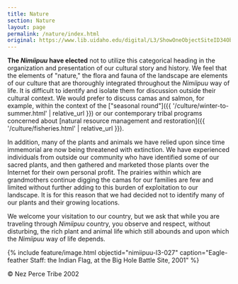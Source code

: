 ```yaml
---
title: Nature
section: Nature
layout: page
permalink: /nature/index.html
original: https://www.lib.uidaho.edu/digital/L3/ShowOneObjectSiteID34ObjectID153ExpeditionID.html
---
```


**The _Nimíipuu_ have elected** not to utilize this categorical heading in the organization and presentation of our cultural story and history. We feel that the elements of "nature," the flora and fauna of the landscape are elements of our culture that are thoroughly integrated throughout the _Nimíipuu_ way of life. It is difficult to identify and isolate them for discussion outside their cultural context. We would prefer to discuss camas and salmon, for example, within the context of the ["seasonal round"]({{ '/culture/winter-to-summer.html' | relative_url }}) or our contemporary tribal programs concerned about [natural resource management and restoration]({{ '/culture/fisheries.html' | relative_url }}).

In addition, many of the plants and animals we have relied upon since time immemorial are now being threatened with extinction. We have experienced individuals from outside our community who have identified some of our sacred plants, and then gathered and marketed those plants over the Internet for their own personal profit. The prairies within which are grandmothers continue digging the camas for our families are few and limited without further adding to this burden of exploitation to our landscape. It is for this reason that we had decided not to identify many of our plants and their growing locations.

We welcome your visitation to our country, but we ask that while you are traveling through _Nimíipuu_ country, you observe and respect, without disturbing, the rich plant and animal life which still abounds and upon which the _Nimíipuu_ way of life depends.

{% include feature/image.html objectid="nimiipuu-l3-027" caption="Eagle-feather Staff: the Indian Flag, at the Big Hole Battle Site, 2001" %}

© Nez Perce Tribe 2002

